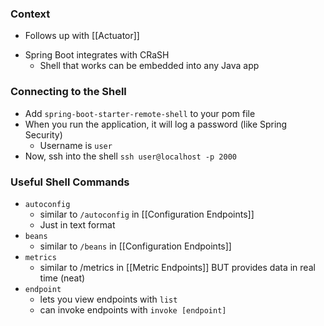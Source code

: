 ### Context
* Follows up with [[Actuator]]
- Spring Boot integrates with CRaSH
	- Shell that works can be embedded into any Java app
### Connecting to the Shell
- Add `spring-boot-starter-remote-shell` to your pom file
- When you run the application, it will log a password (like Spring Security)
	- Username is `user`
- Now, ssh into the shell `ssh user@localhost -p 2000`
### Useful Shell Commands
- `autoconfig`
	- similar to `/autoconfig` in [[Configuration Endpoints]]
	- Just in text format
- `beans`
	- similar to `/beans` in [[Configuration Endpoints]]
- `metrics`
	- similar to /metrics in [[Metric Endpoints]] BUT provides data in real time (neat)
- `endpoint`
	- lets you view endpoints with `list`
	- can invoke endpoints with `invoke [endpoint]`
	